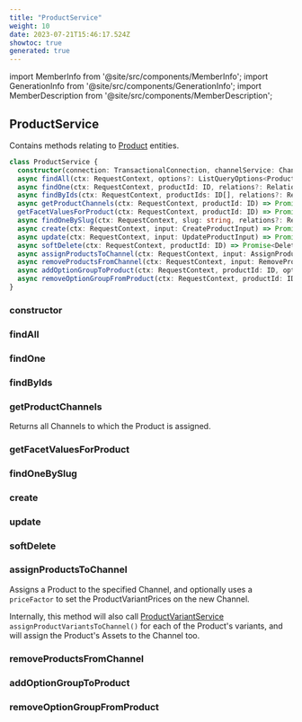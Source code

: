 ```yaml
---
title: "ProductService"
weight: 10
date: 2023-07-21T15:46:17.524Z
showtoc: true
generated: true
---
```

<!-- This file was generated from the Vendure source. Do not modify. Instead, re-run the "docs:build" script -->
import MemberInfo from '@site/src/components/MemberInfo';
import GenerationInfo from '@site/src/components/GenerationInfo';
import MemberDescription from '@site/src/components/MemberDescription';


## ProductService

<GenerationInfo sourceFile="packages/core/src/service/services/product.service.ts" sourceLine="57" packageName="@vendure/core" />

Contains methods relating to <a href='/reference/typescript-api/entities/product#product'>Product</a> entities.

```ts title="Signature"
class ProductService {
  constructor(connection: TransactionalConnection, channelService: ChannelService, roleService: RoleService, assetService: AssetService, productVariantService: ProductVariantService, facetValueService: FacetValueService, taxRateService: TaxRateService, collectionService: CollectionService, listQueryBuilder: ListQueryBuilder, translatableSaver: TranslatableSaver, eventBus: EventBus, slugValidator: SlugValidator, customFieldRelationService: CustomFieldRelationService, translator: TranslatorService, productOptionGroupService: ProductOptionGroupService)
  async findAll(ctx: RequestContext, options?: ListQueryOptions<Product>, relations?: RelationPaths<Product>) => Promise<PaginatedList<Translated<Product>>>;
  async findOne(ctx: RequestContext, productId: ID, relations?: RelationPaths<Product>) => Promise<Translated<Product> | undefined>;
  async findByIds(ctx: RequestContext, productIds: ID[], relations?: RelationPaths<Product>) => Promise<Array<Translated<Product>>>;
  async getProductChannels(ctx: RequestContext, productId: ID) => Promise<Channel[]>;
  getFacetValuesForProduct(ctx: RequestContext, productId: ID) => Promise<Array<Translated<FacetValue>>>;
  async findOneBySlug(ctx: RequestContext, slug: string, relations?: RelationPaths<Product>) => Promise<Translated<Product> | undefined>;
  async create(ctx: RequestContext, input: CreateProductInput) => Promise<Translated<Product>>;
  async update(ctx: RequestContext, input: UpdateProductInput) => Promise<Translated<Product>>;
  async softDelete(ctx: RequestContext, productId: ID) => Promise<DeletionResponse>;
  async assignProductsToChannel(ctx: RequestContext, input: AssignProductsToChannelInput) => Promise<Array<Translated<Product>>>;
  async removeProductsFromChannel(ctx: RequestContext, input: RemoveProductsFromChannelInput) => Promise<Array<Translated<Product>>>;
  async addOptionGroupToProduct(ctx: RequestContext, productId: ID, optionGroupId: ID) => Promise<Translated<Product>>;
  async removeOptionGroupFromProduct(ctx: RequestContext, productId: ID, optionGroupId: ID, force?: boolean) => Promise<ErrorResultUnion<RemoveOptionGroupFromProductResult, Translated<Product>>>;
}
```

<div className="members-wrapper">

### constructor

<MemberInfo kind="method" type="(connection: <a href='/reference/typescript-api/data-access/transactional-connection#transactionalconnection'>TransactionalConnection</a>, channelService: <a href='/reference/typescript-api/services/channel-service#channelservice'>ChannelService</a>, roleService: <a href='/reference/typescript-api/services/role-service#roleservice'>RoleService</a>, assetService: <a href='/reference/typescript-api/services/asset-service#assetservice'>AssetService</a>, productVariantService: <a href='/reference/typescript-api/services/product-variant-service#productvariantservice'>ProductVariantService</a>, facetValueService: <a href='/reference/typescript-api/services/facet-value-service#facetvalueservice'>FacetValueService</a>, taxRateService: <a href='/reference/typescript-api/services/tax-rate-service#taxrateservice'>TaxRateService</a>, collectionService: <a href='/reference/typescript-api/services/collection-service#collectionservice'>CollectionService</a>, listQueryBuilder: <a href='/reference/typescript-api/data-access/list-query-builder#listquerybuilder'>ListQueryBuilder</a>, translatableSaver: <a href='/reference/typescript-api/service-helpers/translatable-saver#translatablesaver'>TranslatableSaver</a>, eventBus: <a href='/reference/typescript-api/events/event-bus#eventbus'>EventBus</a>, slugValidator: <a href='/reference/typescript-api/service-helpers/slug-validator#slugvalidator'>SlugValidator</a>, customFieldRelationService: CustomFieldRelationService, translator: TranslatorService, productOptionGroupService: <a href='/reference/typescript-api/services/product-option-group-service#productoptiongroupservice'>ProductOptionGroupService</a>) => ProductService"   />


### findAll

<MemberInfo kind="method" type="(ctx: <a href='/reference/typescript-api/request/request-context#requestcontext'>RequestContext</a>, options?: ListQueryOptions&#60;<a href='/reference/typescript-api/entities/product#product'>Product</a>&#62;, relations?: RelationPaths&#60;<a href='/reference/typescript-api/entities/product#product'>Product</a>&#62;) => Promise&#60;<a href='/reference/typescript-api/common/paginated-list#paginatedlist'>PaginatedList</a>&#60;Translated&#60;<a href='/reference/typescript-api/entities/product#product'>Product</a>&#62;&#62;&#62;"   />


### findOne

<MemberInfo kind="method" type="(ctx: <a href='/reference/typescript-api/request/request-context#requestcontext'>RequestContext</a>, productId: <a href='/reference/typescript-api/common/id#id'>ID</a>, relations?: RelationPaths&#60;<a href='/reference/typescript-api/entities/product#product'>Product</a>&#62;) => Promise&#60;Translated&#60;<a href='/reference/typescript-api/entities/product#product'>Product</a>&#62; | undefined&#62;"   />


### findByIds

<MemberInfo kind="method" type="(ctx: <a href='/reference/typescript-api/request/request-context#requestcontext'>RequestContext</a>, productIds: <a href='/reference/typescript-api/common/id#id'>ID</a>[], relations?: RelationPaths&#60;<a href='/reference/typescript-api/entities/product#product'>Product</a>&#62;) => Promise&#60;Array&#60;Translated&#60;<a href='/reference/typescript-api/entities/product#product'>Product</a>&#62;&#62;&#62;"   />


### getProductChannels

<MemberInfo kind="method" type="(ctx: <a href='/reference/typescript-api/request/request-context#requestcontext'>RequestContext</a>, productId: <a href='/reference/typescript-api/common/id#id'>ID</a>) => Promise&#60;<a href='/reference/typescript-api/entities/channel#channel'>Channel</a>[]&#62;"   />

Returns all Channels to which the Product is assigned.
### getFacetValuesForProduct

<MemberInfo kind="method" type="(ctx: <a href='/reference/typescript-api/request/request-context#requestcontext'>RequestContext</a>, productId: <a href='/reference/typescript-api/common/id#id'>ID</a>) => Promise&#60;Array&#60;Translated&#60;<a href='/reference/typescript-api/entities/facet-value#facetvalue'>FacetValue</a>&#62;&#62;&#62;"   />


### findOneBySlug

<MemberInfo kind="method" type="(ctx: <a href='/reference/typescript-api/request/request-context#requestcontext'>RequestContext</a>, slug: string, relations?: RelationPaths&#60;<a href='/reference/typescript-api/entities/product#product'>Product</a>&#62;) => Promise&#60;Translated&#60;<a href='/reference/typescript-api/entities/product#product'>Product</a>&#62; | undefined&#62;"   />


### create

<MemberInfo kind="method" type="(ctx: <a href='/reference/typescript-api/request/request-context#requestcontext'>RequestContext</a>, input: CreateProductInput) => Promise&#60;Translated&#60;<a href='/reference/typescript-api/entities/product#product'>Product</a>&#62;&#62;"   />


### update

<MemberInfo kind="method" type="(ctx: <a href='/reference/typescript-api/request/request-context#requestcontext'>RequestContext</a>, input: UpdateProductInput) => Promise&#60;Translated&#60;<a href='/reference/typescript-api/entities/product#product'>Product</a>&#62;&#62;"   />


### softDelete

<MemberInfo kind="method" type="(ctx: <a href='/reference/typescript-api/request/request-context#requestcontext'>RequestContext</a>, productId: <a href='/reference/typescript-api/common/id#id'>ID</a>) => Promise&#60;DeletionResponse&#62;"   />


### assignProductsToChannel

<MemberInfo kind="method" type="(ctx: <a href='/reference/typescript-api/request/request-context#requestcontext'>RequestContext</a>, input: AssignProductsToChannelInput) => Promise&#60;Array&#60;Translated&#60;<a href='/reference/typescript-api/entities/product#product'>Product</a>&#62;&#62;&#62;"   />

Assigns a Product to the specified Channel, and optionally uses a `priceFactor` to set the ProductVariantPrices
on the new Channel.

Internally, this method will also call <a href='/reference/typescript-api/services/product-variant-service#productvariantservice'>ProductVariantService</a> `assignProductVariantsToChannel()` for
each of the Product's variants, and will assign the Product's Assets to the Channel too.
### removeProductsFromChannel

<MemberInfo kind="method" type="(ctx: <a href='/reference/typescript-api/request/request-context#requestcontext'>RequestContext</a>, input: RemoveProductsFromChannelInput) => Promise&#60;Array&#60;Translated&#60;<a href='/reference/typescript-api/entities/product#product'>Product</a>&#62;&#62;&#62;"   />


### addOptionGroupToProduct

<MemberInfo kind="method" type="(ctx: <a href='/reference/typescript-api/request/request-context#requestcontext'>RequestContext</a>, productId: <a href='/reference/typescript-api/common/id#id'>ID</a>, optionGroupId: <a href='/reference/typescript-api/common/id#id'>ID</a>) => Promise&#60;Translated&#60;<a href='/reference/typescript-api/entities/product#product'>Product</a>&#62;&#62;"   />


### removeOptionGroupFromProduct

<MemberInfo kind="method" type="(ctx: <a href='/reference/typescript-api/request/request-context#requestcontext'>RequestContext</a>, productId: <a href='/reference/typescript-api/common/id#id'>ID</a>, optionGroupId: <a href='/reference/typescript-api/common/id#id'>ID</a>, force?: boolean) => Promise&#60;ErrorResultUnion&#60;RemoveOptionGroupFromProductResult, Translated&#60;<a href='/reference/typescript-api/entities/product#product'>Product</a>&#62;&#62;&#62;"   />




</div>
